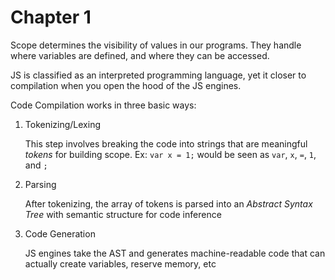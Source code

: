 # Chapter 1

Scope determines the visibility of values in our programs. They handle where variables are defined, and where they can be accessed.

JS is classified as an interpreted programming language, yet it closer to compilation when you open the hood of the JS engines.

Code Compilation works in three basic ways:

1. Tokenizing/Lexing

   This step involves breaking the code into strings that are meaningful _tokens_ for building scope. Ex:
   `var x = 1;` would be seen as `var`, `x`, `=`, `1`, and `;`

2. Parsing

   After tokenizing, the array of tokens is parsed into an _Abstract Syntax Tree_ with semantic structure for code inference

3. Code Generation

   JS engines take the AST and generates machine-readable code that can actually create variables, reserve memory, etc
